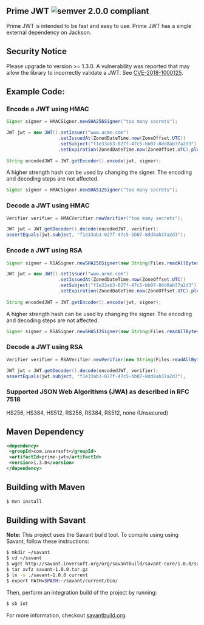 ## Prime JWT ![semver 2.0.0 compliant](http://img.shields.io/badge/semver-2.0.0-brightgreen.svg?style=flat-square)

Prime JWT is intended to be fast and easy to use. Prime JWT has a single external dependency on Jackson.

## Security Notice
Please upgrade to version >= 1.3.0. A vulnerability was reported that may allow the library to incorrectly validate a JWT. See [CVE-2018-1000125](https://cve.mitre.org/cgi-bin/cvename.cgi?name=CVE-2018-1000125).

## Example Code:

### Encode a JWT using HMAC
```java
Signer signer = HMACSigner.newSHA256Signer("too many secrets");

JWT jwt = new JWT().setIssuer("www.acme.com")
                   .setIssuedAt(ZonedDateTime.now(ZoneOffset.UTC))
                   .setSubject("f1e33ab3-027f-47c5-bb07-8dd8ab37a2d3")
                   .setExpiration(ZonedDateTime.now(ZoneOffset.UTC).plusMinutes(60));
                       
String encodedJWT = JWT.getEncoder().encode(jwt, signer);

```

A higher strength hash can be used by changing the signer. The encoding and decoding steps are not affected.
```java
Signer signer = HMACSigner.newSHA512Signer("too many secrets");
```

### Decode a JWT using HMAC
```java
Verifier verifier = HMACVerifier.newVerifier("too many secrets");

JWT jwt = JWT.getDecoder().decode(encodedJWT, verifier);
assertEquals(jwt.subject, "f1e33ab3-027f-47c5-bb07-8dd8ab37a2d3");
```

### Encode a JWT using RSA
```java
Signer signer = RSASigner.newSHA256Signer(new String(Files.readAllBytes(Paths.get("private_key.pem"))));

JWT jwt = new JWT().setIssuer("www.acme.com")
                   .setIssuedAt(ZonedDateTime.now(ZoneOffset.UTC))
                   .setSubject("f1e33ab3-027f-47c5-bb07-8dd8ab37a2d3")
                   .setExpiration(ZonedDateTime.now(ZoneOffset.UTC).plusMinutes(60));
        
String encodedJWT = JWT.getEncoder().encode(jwt, signer);
```

A higher strength hash can be used by changing the signer. The encoding and decoding steps are not affected.
```java
Signer signer = RSASigner.newSHA512Signer(new String(Files.readAllBytes(Paths.get("private_key.pem"))));
```

### Decode a JWT using RSA
```java
Verifier verifier = RSAVerifier.newVerifier(new String(Files.readAllBytes(Paths.get("public_key.pem"))));

JWT jwt = JWT.getDecoder().decode(encodedJWT, verifier);
assertEquals(jwt.subject, "f1e33ab3-027f-47c5-bb07-8dd8ab37a2d3");
```

### Supported JSON Web Algorithms (JWA) as described in RFC 7518

HS256, HS384, HS512, RS256, RS384, RS512, none (Unsecured)

 ## Maven Dependency
 ```xml
<dependency>
  <groupId>com.inversoft</groupId>
  <artifactId>prime-jwt</artifactId>
  <version>1.3.0</version>
</dependency>
 ```
 
 ## Building with Maven
 ```bash
 $ mvn install
 ```
 

## Building with Savant

**Note:** This project uses the Savant build tool. To compile using using Savant, follow these instructions:

```bash
$ mkdir ~/savant
$ cd ~/savant
$ wget http://savant.inversoft.org/org/savantbuild/savant-core/1.0.0/savant-1.0.0.tar.gz
$ tar xvfz savant-1.0.0.tar.gz
$ ln -s ./savant-1.0.0 current
$ export PATH=$PATH:~/savant/current/bin/
```

Then, perform an integration build of the project by running:
```bash
$ sb int
```

For more information, checkout [savantbuild.org](http://savantbuild.org/).

